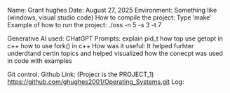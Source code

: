 Name: Grant hughes
Date: August 27, 2025
Environment: Something like (windows, visual studio code)
How to compile the project: Type ’make’
Example of how to run the project: 
./oss -n 5 -s 3 -t 7


Generative AI used: CHatGPT
Prompts:
explain pid_t
how top use getopt in c++
how to use fork() in c++
How was it useful: It helped furhter underdtand certin topics and helped visualized how the conecpt was used in code with examples


Git control: Github
Link: (Projecr is the PROJECT_1) https://github.com/ghughes2001/Operating_Systems.git
Log: 
